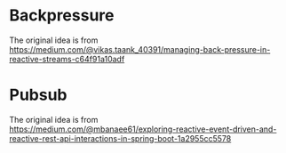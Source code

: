 # Backpressure

The original idea is from  
https://medium.com/@vikas.taank_40391/managing-back-pressure-in-reactive-streams-c64f91a10adf

# Pubsub

The original idea is from  
https://medium.com/@mbanaee61/exploring-reactive-event-driven-and-reactive-rest-api-interactions-in-spring-boot-1a2955cc5578